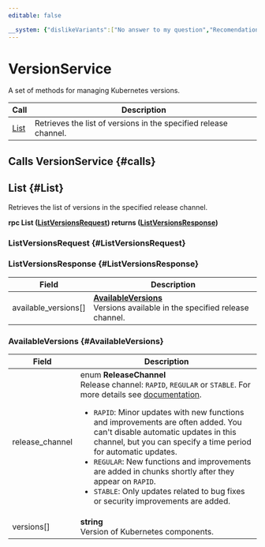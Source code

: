 ```yaml
---
editable: false

__system: {"dislikeVariants":["No answer to my question","Recomendations didn't help","The content doesn't match title","Other"]}
---
```



# VersionService

A set of methods for managing Kubernetes versions.

| Call | Description |
| --- | --- |
| [List](#List) | Retrieves the list of versions in the specified release channel. |

## Calls VersionService {#calls}

## List {#List}

Retrieves the list of versions in the specified release channel.

**rpc List ([ListVersionsRequest](#ListVersionsRequest)) returns ([ListVersionsResponse](#ListVersionsResponse))**

### ListVersionsRequest {#ListVersionsRequest}



### ListVersionsResponse {#ListVersionsResponse}

Field | Description
--- | ---
available_versions[] | **[AvailableVersions](#AvailableVersions)**<br>Versions available in the specified release channel. 


### AvailableVersions {#AvailableVersions}

Field | Description
--- | ---
release_channel | enum **ReleaseChannel**<br>Release channel: `RAPID`, `REGULAR` or `STABLE`. For more details see [documentation](https://cloud.yandex.ru/docs/managed-kubernetes/concepts/release-channels-and-updates). <ul><li>`RAPID`: Minor updates with new functions and improvements are often added. You can't disable automatic updates in this channel, but you can specify a time period for automatic updates.</li><li>`REGULAR`: New functions and improvements are added in chunks shortly after they appear on `RAPID`.</li><li>`STABLE`: Only updates related to bug fixes or security improvements are added.</li><ul/>
versions[] | **string**<br>Version of Kubernetes components. 


